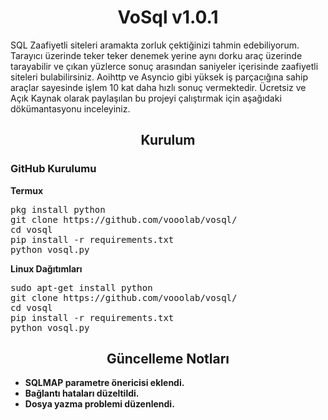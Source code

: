 <h1 align="center">
VoSql v1.0.1
</h1>
SQL Zaafiyetli siteleri aramakta zorluk çektiğinizi tahmin edebiliyorum. Tarayıcı üzerinde teker teker denemek yerine aynı dorku araç üzerinde tarayabilir ve çıkan yüzlerce sonuç arasından saniyeler içerisinde zaafiyetli siteleri bulabilirsiniz. Aoihttp ve Asyncio gibi yüksek iş parçacığına sahip araçlar sayesinde işlem 10 kat daha hızlı sonuç vermektedir. Ücretsiz ve Açık Kaynak olarak paylaşılan bu projeyi çalıştırmak için aşağıdaki dökümantasyonu inceleyiniz.

<h2 align="center">
Kurulum
</h2>
<h3>GitHub Kurulumu</h3>
<b>Termux</b>
<pre>pkg install python
git clone https://github.com/vooolab/vosql/
cd vosql
pip install -r requirements.txt
python vosql.py</pre>
<b>Linux Dağıtımları</b>
<pre>sudo apt-get install python
git clone https://github.com/vooolab/vosql/
cd vosql
pip install -r requirements.txt
python vosql.py</pre>
<b>

<h2 align="center">
Güncelleme Notları
</h2>

- SQLMAP parametre önericisi eklendi.
- Bağlantı hataları düzeltildi.
- Dosya yazma problemi düzenlendi.
